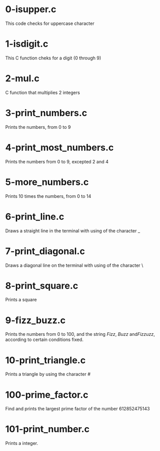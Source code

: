 # 0-isupper.c
  This code checks for uppercase character

# 1-isdigit.c
  This C function cheks for a digit (0 through 9)

# 2-mul.c
  C function that multiplies 2 integers

# 3-print_numbers.c
  Prints the numbers, from 0 to 9

# 4-print_most_numbers.c
  Prints the numbers from 0 to 9, excepted 2 and 4

# 5-more_numbers.c
  Prints 10 times the numbers, from 0 to 14

# 6-print_line.c
  Draws a straight line in the terminal with using of the character _

# 7-print_diagonal.c
  Draws a diagonal line on the terminal with using of the character \

# 8-print_square.c
  Prints a square

# 9-fizz_buzz.c
  Prints the numbers from 0 to 100, and the string *Fizz*, *Buzz* and*Fizzuzz*, according to certain conditions fixed.

# 10-print_triangle.c
  Prints a triangle by using the character #

# 100-prime_factor.c
  Find and prints the largest prime factor of the number 612852475143

# 101-print_number.c
  Prints a integer.
